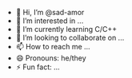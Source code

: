 - 👋 Hi, I’m @sad-amor
- 👀 I’m interested in ...
- 🌱 I’m currently learning C/C++
- 💞️ I’m looking to collaborate on ...
- 📫 How to reach me ...
- 😄 Pronouns: he/they
- ⚡ Fun fact: ...

<!---
sad-amor/sad-amor is a ✨ special ✨ repository because its `README.md` (this file) appears on your GitHub profile.
You can click the Preview link to take a look at your changes.
--->
